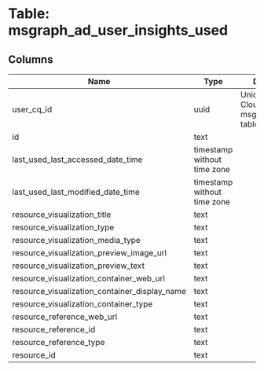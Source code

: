 
# Table: msgraph_ad_user_insights_used

## Columns
| Name        | Type           | Description  |
| ------------- | ------------- | -----  |
|user_cq_id|uuid|Unique CloudQuery ID of msgraph_ad_users table (FK)|
|id|text||
|last_used_last_accessed_date_time|timestamp without time zone||
|last_used_last_modified_date_time|timestamp without time zone||
|resource_visualization_title|text||
|resource_visualization_type|text||
|resource_visualization_media_type|text||
|resource_visualization_preview_image_url|text||
|resource_visualization_preview_text|text||
|resource_visualization_container_web_url|text||
|resource_visualization_container_display_name|text||
|resource_visualization_container_type|text||
|resource_reference_web_url|text||
|resource_reference_id|text||
|resource_reference_type|text||
|resource_id|text||
